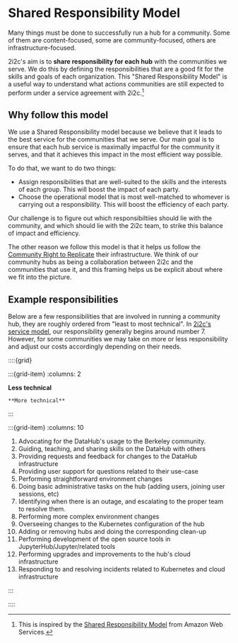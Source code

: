 # Shared Responsibility Model

Many things must be done to successfully run a hub for a community.
Some of them are content-focused, some are community-focused, others are infrastructure-focused.

2i2c's aim is to **share responsibility for each hub** with the communities we serve. We do this by defining the responsibilities that are a good fit for the skills and goals of each organization.
This "Shared Responsibility Model" is a useful way to understand what actions communities are still expected to perform under a service agreement with 2i2c.[^1]

[^1]: This is inspired by the [Shared Responsibility Model](https://aws.amazon.com/compliance/shared-responsibility-model/) from Amazon Web Services.

## Why follow this model

We use a Shared Responsibility model because we believe that it leads to the best service for the communities that we serve.
Our main goal is to ensure that each hub service is maximally impactful for the community it serves, and that it achieves this impact in the most efficient way possible.

To do that, we want to do two things:

- Assign responsibilities that are well-suited to the skills and the interests of each group. This will boost the impact of each party.
- Choose the operational model that is most well-matched to whomever is carrying out a responsibility. This will boost the efficiency of each party.

Our challenge is to figure out which responsibiltiies should lie with the community, and which should lie with the 2i2c team, to strike this balance of impact and efficiency.

The other reason we follow this model is that it helps us follow the [Community Right to Replicate](https://2i2c.org/right-to-replicate) their infrastructure. We think of our community hubs as being a collaboration between 2i2c and the communities that use it, and this framing helps us be explicit about where we fit into the picture.

## Example responsibilities

Below are a few responsibilities that are involved in running a community hub, they are roughly ordered from "least to most technical".
In [2i2c's service model](overview.md), our responsibility generally begins around number 7.
However, for some communities we may take on more or less responsibility and adjust our costs accordingly depending on their needs.

::::{grid}

:::{grid-item}
:columns: 2

**Less technical**

```{div} mt-auto
**More technical**
```

:::

:::{grid-item}
:columns: 10

1. Advocating for the DataHub's usage to the Berkeley community.
2. Guiding, teaching, and sharing skills on the DataHub with others
3. Providing requests and feedback for changes to the DataHub infrastructure
4. Providing user support for questions related to their use-case
5. Performing straightforward environment changes
6. Doing basic administrative tasks on the hub (adding users, joining user sessions, etc)
7. Identifying when there is an outage, and escalating to the proper team to resolve them.
8. Performing more complex environment changes
9. Overseeing changes to the Kubernetes configuration of the hub
10. Adding or removing hubs and doing the corresponding clean-up
11. Performing development of the open source tools in JupyterHub/Jupyter/related tools
12. Performing upgrades and improvements to the hub's cloud infrastructure
13. Responding to and resolving incidents related to Kubernetes and cloud infrastructure

:::

::::
